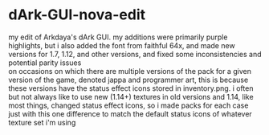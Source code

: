 # dArk-GUI-nova-edit
my edit of Arkdaya's dArk GUI. my additions were primarily purple highlights, but i also added the font from faithful 64x, and made new versions for 1.7, 1.12, and other versions, and fixed some inconsistencies and potential parity issues  
on occasions on which there are multiple versions of the pack for a given version of the game, denoted jappa and programmer art, this is because these versions have the status effect icons stored in inventory.png. i often but not always like to use new (1.14+) textures in old versions and 1.14, like most things, changed status effect icons, so i made packs for each case just with this one difference to match the default status icons of whatever texture set i'm using
